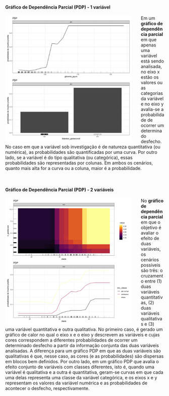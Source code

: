 #### Gráfico de Dependência Parcial (PDP) - 1 variável

<img src="one_pdp_plot_xgb.png" width="400" style="float: left; padding-right: 30px"/>


Em um <strong>gráfico de dependência parcial</strong> em que apenas uma variável está sendo analisada, no eixo x estão os valores ou as categorias da variável e no eixo y avalia-se a probabilidade de ocorrer um determinado desfecho. No caso em que a variável sob investigação é de natureza quantitativa (ou numérica), as probabilidades são quantificadas por uma curva. Por outro lado, se a variável é do tipo qualitativa (ou categórica), essas probabilidades são representadas por colunas. Em ambos os cenários, quanto mais alta for a curva ou a coluna, maior é a probabilidade.

<br clear="left"/>

#### Gráfico de Dependência Parcial (PDP) - 2 variáveis

<img src="two_pdp_plot_xgb.png" width="400" style="float: left; padding-right: 30px"/>

No <strong>gráfico de dependência parcial</strong> em que o objetivo é avaliar o efeito de duas variáveis, os cenários possíveis são três: o cruzamento entre (1) duas variáveis quantitativas, (2) duas variáveis qualitativas e (3) uma variável quantitativa e outra qualitativa. No primeiro caso, é gerado um gráfico de calor no qual o eixo x e o eixo y descrevem as variáveis e cujas cores correspondem a diferentes probabilidades de ocorrer um determinado desfecho a partir da informação conjunta das duas variáveis analisadas. A diferença para um gráfico PDP em que as duas variáveis são qualitativas é que, nesse caso, as cores (e as probabilidades) são dispersas em blocos bem definidos. Por outro lado, em um gráfico PDP que avalia o efeito conjunto de variáveis com classes diferentes, isto é, quando uma variável é qualitativa e a outra é quantitativa, geram-se curvas em que cada uma delas representa uma classe da variável categórica, e os eixos x e y representam os valores da variável numérica e as probabilidades de acontecer o desfecho, respectivamente.


